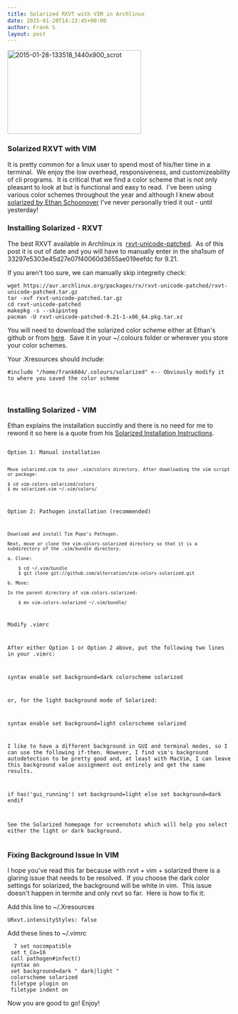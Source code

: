 ```yaml
---
title: Solarized RXVT with VIM in Archlinux
date: 2015-01-28T14:23:45+00:00
author: Frank S
layout: post
---
```

<a href="http://frankshin.com/wp-content/uploads/2015/01/2015-01-28-133518_1440x900_scrot.png"><img class=" size-medium wp-image-233 aligncenter" src="http://frankshin.com/wp-content/uploads/2015/01/2015-01-28-133518_1440x900_scrot-300x188.png" alt="2015-01-28-133518_1440x900_scrot" width="300" height="188" /></a>
<h3>Solarized RXVT with VIM</h3>
It is pretty common for a linux user to spend most of his/her time in a terminal.  We enjoy the low overhead, responsiveness, and customizeability of cli programs.  It is critical that we find a color scheme that is not only pleasant to look at but is functional and easy to read.  I've been using various color schemes throughout the year and although I knew about <a href="solarized%20by Ethan Schoonover">solarized by Ethan Schoonover</a> I've never personally tried it out - until yesterday!
<h3>Installing Solarized - RXVT</h3>
The best RXVT available in Archlinux is  <a href="https://aur.archlinux.org/packages/rxvt-unicode-patched/">rxvt-unicode-patched</a>.  As of this post it is out of date and you will have to manually enter in the sha1sum of 33297e5303e45d27e07f40060d3655ae019eefdc for 9.21.

If you aren't too sure, we can manually skip integreity check:
<pre><code>wget https://aur.archlinux.org/packages/rx/rxvt-unicode-patched/rxvt-unicode-patched.tar.gz
tar -xvf rxvt-unicode-patched.tar.gz
cd rxvt-unicode-patched
makepkg -s --skipinteg
pacman -U rxvt-unicode-patched-9.21-1-x86_64.pkg.tar.xz
</code></pre>
You will need to download the solarized color scheme either at Ethan's github or from <a href="https://raw.githubusercontent.com/frank604/dotfiles/master/.colours/solarized">here</a>.  Save it in your ~/.colours folder or wherever you store your color schemes.

Your .Xresources should include:
<pre><code>#include "/home/frank604/.colours/solarized" &lt;-- Obviously modify it to where you saved the color scheme</code></pre>
&nbsp;
<h3>Installing Solarized - VIM</h3>
Ethan explains the installation succintly and there is no need for me to reword it so here is a quote from his <a href="Solarized%20Installation Instructions">Solarized Installation Instructions</a>.
<pre><code>
Option 1: Manual installation

    Move solarized.vim to your .vim/colors directory. After downloading the vim script or package:

    $ cd vim-colors-solarized/colors
    $ mv solarized.vim ~/.vim/colors/

Option 2: Pathogen installation (recommended)

    Download and install Tim Pope's Pathogen.

    Next, move or clone the vim-colors-solarized directory so that it is a subdirectory of the .vim/bundle directory.

    a. Clone:

        $ cd ~/.vim/bundle
        $ git clone git://github.com/altercation/vim-colors-solarized.git

    b. Move:

    In the parent directory of vim-colors-solarized:

        $ mv vim-colors-solarized ~/.vim/bundle/

Modify .vimrc

After either Option 1 or Option 2 above, put the following two lines in your .vimrc:

syntax enable
set background=dark
colorscheme solarized

or, for the light background mode of Solarized:

syntax enable
set background=light
colorscheme solarized

I like to have a different background in GUI and terminal modes, so I can use the following if-then. However, I find vim's background autodetection to be pretty good and, at least with MacVim, I can leave this background value assignment out entirely and get the same results.

if has('gui_running')
    set background=light
else
    set background=dark
endif

See the Solarized homepage for screenshots which will help you select either the light or dark background.</code></pre>
<h3>Fixing Background Issue In VIM</h3>
I hope you've read this far because with rxvt + vim + solarized there is a glaring issue that needs to be resolved.  If you choose the dark color settings for solarized, the background will be white in vim.  This issue doesn't happen in termite and only rxvt so far.  Here is how to fix it:

Add this line to ~/.Xresources
<pre><code>URxvt.intensityStyles: false</code></pre>

Add these lines to ~/.vimrc
<pre><code>  7 set nocompatible
 set t_Co=16
 call pathogen#infect()
 syntax on
 set background=dark " dark|light "
 colorscheme solarized
 filetype plugin on
 filetype indent on</code></pre>

Now you are good to go! Enjoy!
&nbsp;
